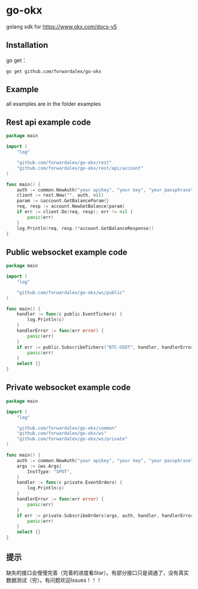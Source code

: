 # go-okx
golang sdk for https://www.okx.com/docs-v5

## Installation

go get：
```shell
go get github.com/forwardalex/go-okx
```

## Example
all examples are in the folder examples

## Rest api example code
```go
package main

import (
	"log"

	"github.com/forwardalex/go-okx/rest"
	"github.com/forwardalex/go-okx/rest/api/account"
)

func main() {
	auth := common.NewAuth("your apikey", "your key", "your passphrase", false)
	client := rest.New("", auth, nil)
	param := &account.GetBalanceParam{}
	req, resp := account.NewGetBalance(param)
	if err := client.Do(req, resp); err != nil {
		panic(err)
	}
	log.Println(req, resp.(*account.GetBalanceResponse))
}
```

## Public websocket example code
```go
package main

import (
	"log"

	"github.com/forwardalex/go-okx/ws/public"
)

func main() {
	handler := func(c public.EventTickers) {
		log.Println(c)
	}
	handlerError := func(err error) {
		panic(err)
	}
	if err := public.SubscribeTickers("BTC-USDT", handler, handlerError, false); err != nil {
		panic(err)
	}
	select {}
}
```

## Private websocket example code
```go
package main

import (
	"log"

	"github.com/forwardalex/go-okx/common"
	"github.com/forwardalex/go-okx/ws"
	"github.com/forwardalex/go-okx/ws/private"
)

func main() {
	auth := common.NewAuth("your apikey", "your key", "your passphrase", false)
	args := &ws.Args{
		InstType: "SPOT",
	}
	handler := func(c private.EventOrders) {
		log.Println(c)
	}
	handlerError := func(err error) {
		panic(err)
	}
	if err := private.SubscribeOrders(args, auth, handler, handlerError); err != nil {
		panic(err)
	}
	select {}
}
```

## 提示
缺失的接口会慢慢完善（完善的进度看Star）。有部分接口只是调通了，没有真实数据测试（穷）。有问题欢迎Issues！！！